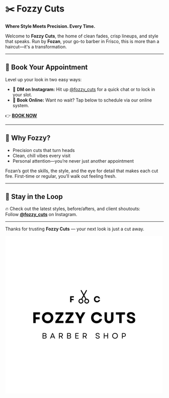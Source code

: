 # ✂️ Fozzy Cuts  
**Where Style Meets Precision. Every Time.**

Welcome to **Fozzy Cuts**, the home of clean fades, crisp lineups, and style that speaks. Run by **Fozan**, your go-to barber in Frisco, this is more than a haircut—it's a transformation.

---

## 📅 Book Your Appointment

Level up your look in two easy ways:

- 💬 **DM on Instagram:** Hit up [@fozzy_cuts](https://www.instagram.com/fozzy_cuts/) for a quick chat or to lock in your slot.  
- 🔗 **Book Online:** Want no wait? Tap below to schedule via our online system.  

👉 [**BOOK NOW**](https://calendly.com/fozzycuts)

---

## 💈 Why Fozzy?

- Precision cuts that turn heads  
- Clean, chill vibes every visit  
- Personal attention—you’re never just another appointment

Fozan’s got the skills, the style, and the eye for detail that makes each cut fire. First-time or regular, you’ll walk out feeling fresh.

---

## 📸 Stay in the Loop

🔥 Check out the latest styles, before/afters, and client shoutouts:  
Follow [**@fozzy_cuts**](https://www.instagram.com/fozzy_cuts/) on Instagram.

---

Thanks for trusting **Fozzy Cuts** — your next look is just a cut away.  

![Fozzy Logo](https://raw.githubusercontent.com/BibhasS/Fozzy-Cuts-website/main/images/Fozzy%20Cuts.png)
